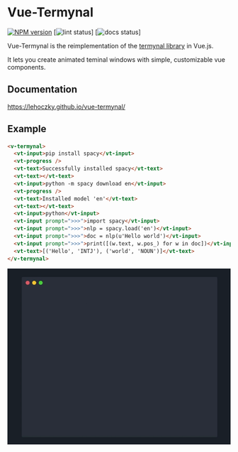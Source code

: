 # Vue-Termynal

[![NPM version](https://img.shields.io/npm/v/stylelint.svg)](https://www.npmjs.com/package/@lehoczky/vue-termynal)
[![lint status](https://github.com/lehoczky/vue-termynal/workflows/lint/badge.svg)]
[![docs status](https://github.com/lehoczky/vue-termynal/workflows/docs/badge.svg)]

Vue-Termynal is the reimplementation of the [termynal library](https://github.com/ines/termynal) in Vue.js.

It lets you create animated teminal windows with simple, customizable vue components.

## Documentation

https://lehoczky.github.io/vue-termynal/

## Example

```html
<v-termynal>
  <vt-input>pip install spacy</vt-input>
  <vt-progress />
  <vt-text>Successfully installed spacy</vt-text>
  <vt-text></vt-text>
  <vt-input>python -m spacy download en</vt-input>
  <vt-progress />
  <vt-text>Installed model 'en'</vt-text>
  <vt-text></vt-text>
  <vt-input>python</vt-input>
  <vt-input prompt=">>>">import spacy</vt-input>
  <vt-input prompt=">>>">nlp = spacy.load('en')</vt-input>
  <vt-input prompt=">>>">doc = nlp(u'Hello world')</vt-input>
  <vt-input prompt=">>>">print([(w.text, w.pos_) for w in doc])</vt-input>
  <vt-text>[('Hello', 'INTJ'), ('world', 'NOUN')]</vt-text>
</v-termynal>
```

![example gif](docs/assets/simple-example.gif)
